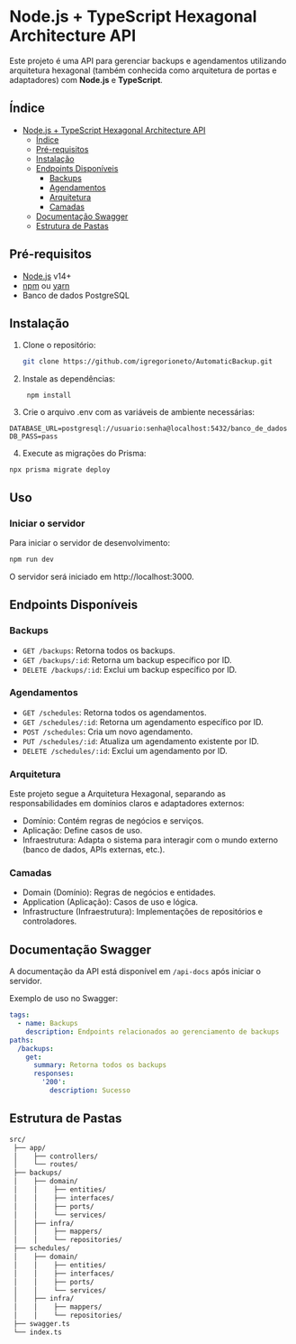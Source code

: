 # Node.js + TypeScript Hexagonal Architecture API

Este projeto é uma API para gerenciar backups e agendamentos utilizando arquitetura hexagonal (também conhecida como arquitetura de portas e adaptadores) com **Node.js** e **TypeScript**.

## Índice

- [Node.js + TypeScript Hexagonal Architecture API](#nodejs--typescript-hexagonal-architecture-api)
  - [Índice](#índice)
  - [Pré-requisitos](#pré-requisitos)
  - [Instalação](#instalação)
  - [Endpoints Disponíveis](#endpoints-disponíveis)
    - [Backups](#backups)
    - [Agendamentos](#agendamentos)
    - [Arquitetura](#arquitetura)
    - [Camadas](#camadas)
  - [Documentação Swagger](#documentação-swagger)
  - [Estrutura de Pastas](#estrutura-de-pastas)

## Pré-requisitos

- [Node.js](https://nodejs.org/) v14+  
- [npm](https://www.npmjs.com/) ou [yarn](https://yarnpkg.com/)
- Banco de dados PostgreSQL

## Instalação

1. Clone o repositório:

   ```bash
   git clone https://github.com/igregorioneto/AutomaticBackup.git
   ```


2. Instale as dependências:
   ```
    npm install
    ```

3. Crie o arquivo .env com as variáveis de ambiente necessárias:
  ```
  DATABASE_URL=postgresql://usuario:senha@localhost:5432/banco_de_dados
  DB_PASS=pass
  ```

4. Execute as migrações do Prisma:
  ```
  npx prisma migrate deploy
  ```


## Uso

### Iniciar o servidor

Para iniciar o servidor de desenvolvimento:

```bash
npm run dev
```

O servidor será iniciado em http://localhost:3000.

## Endpoints Disponíveis

### Backups

- `GET /backups`: Retorna todos os backups.
- `GET /backups/:id`: Retorna um backup específico por ID.
- `DELETE /backups/:id`: Exclui um backup específico por ID.

### Agendamentos

- `GET /schedules`: Retorna todos os agendamentos.
- `GET /schedules/:id`: Retorna um agendamento específico por ID.
- `POST /schedules`: Cria um novo agendamento.
- `PUT /schedules/:id`: Atualiza um agendamento existente por ID.
- `DELETE /schedules/:id`: Exclui um agendamento por ID.


### Arquitetura
Este projeto segue a Arquitetura Hexagonal, separando as responsabilidades em domínios claros e adaptadores externos:

- Domínio: Contém regras de negócios e serviços.
- Aplicação: Define casos de uso.
- Infraestrutura: Adapta o sistema para interagir com o mundo externo (banco de dados, APIs externas, etc.).

### Camadas
- Domain (Domínio): Regras de negócios e entidades.
- Application (Aplicação): Casos de uso e lógica.
- Infrastructure (Infraestrutura): Implementações de repositórios e controladores.


## Documentação Swagger
A documentação da API está disponível em `/api-docs` após iniciar o servidor.

Exemplo de uso no Swagger:

```yaml
tags:
  - name: Backups
    description: Endpoints relacionados ao gerenciamento de backups
paths:
  /backups:
    get:
      summary: Retorna todos os backups
      responses:
        '200':
          description: Sucesso
```

## Estrutura de Pastas
```bash
src/
 ├── app/
 │    ├── controllers/
 │    └── routes/
 ├── backups/
 │    ├── domain/
 │    │    ├── entities/
 │    │    ├── interfaces/
 │    │    ├── ports/
 │    │    └── services/
 │    ├── infra/
 │    │    ├── mappers/
 │    │    └── repositories/
 ├── schedules/
 │    ├── domain/
 │    │    ├── entities/
 │    │    ├── interfaces/
 │    │    ├── ports/
 │    │    └── services/
 │    ├── infra/
 │    │    ├── mappers/
 │    │    └── repositories/
 ├── swagger.ts
 └── index.ts

```


